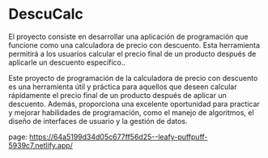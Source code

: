 # DescuCalc
El proyecto consiste en desarrollar una aplicación de programación que funcione como una calculadora de precio con descuento. Esta herramienta permitirá a los usuarios calcular el precio final de un producto después de aplicarle un descuento específico..

Este proyecto de programación de la calculadora de precio con descuento es una herramienta útil y práctica para aquellos que deseen calcular rápidamente el precio final de un producto después de aplicar un descuento. Además, proporciona una excelente oportunidad para practicar y mejorar habilidades de programación, como el manejo de algoritmos, el diseño de interfaces de usuario y la gestión de datos.

page:
https://64a5199d34d05c677ff56d25--leafy-puffpuff-5939c7.netlify.app/
